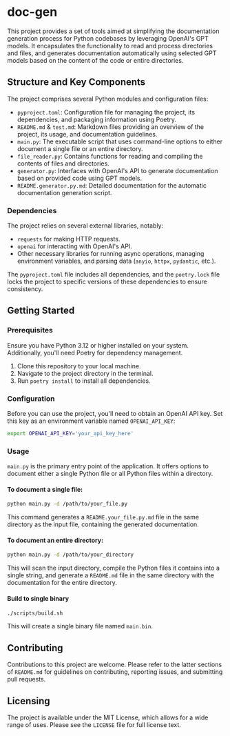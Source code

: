 # doc-gen

This project provides a set of tools aimed at simplifying the documentation generation process for Python codebases by leveraging OpenAI's GPT models. It encapsulates the functionality to read and process directories and files, and generates documentation automatically using selected GPT models based on the content of the code or entire directories.

## Structure and Key Components

The project comprises several Python modules and configuration files:

- `pyproject.toml`: Configuration file for managing the project, its dependencies, and packaging information using Poetry.
- `README.md` & `test.md`: Markdown files providing an overview of the project, its usage, and documentation guidelines.
- `main.py`: The executable script that uses command-line options to either document a single file or an entire directory.
- `file_reader.py`: Contains functions for reading and compiling the contents of files and directories.
- `generator.py`: Interfaces with OpenAI's API to generate documentation based on provided code using GPT models.
- `README.generator.py.md`: Detailed documentation for the automatic documentation generation script.

### Dependencies
The project relies on several external libraries, notably:
- `requests` for making HTTP requests.
- `openai` for interacting with OpenAI's API.
- Other necessary libraries for running async operations, managing environment variables, and parsing data (`anyio`, `httpx`, `pydantic`, etc.).

The `pyproject.toml` file includes all dependencies, and the `poetry.lock` file locks the project to specific versions of these dependencies to ensure consistency.

## Getting Started

### Prerequisites

Ensure you have Python 3.12 or higher installed on your system. Additionally, you'll need Poetry for dependency management.

1. Clone this repository to your local machine.
2. Navigate to the project directory in the terminal.
3. Run `poetry install` to install all dependencies.

### Configuration

Before you can use the project, you'll need to obtain an OpenAI API key. Set this key as an environment variable named `OPENAI_API_KEY`:

```bash
export OPENAI_API_KEY='your_api_key_here'
```

### Usage

`main.py` is the primary entry point of the application. It offers options to document either a single Python file or all Python files within a directory.

#### To document a single file:

```bash
python main.py -d /path/to/your_file.py
```

This command generates a `README.your_file.py.md` file in the same directory as the input file, containing the generated documentation.

#### To document an entire directory:

```bash
python main.py -d /path/to/your_directory
```

This will scan the input directory, compile the Python files it contains into a single string, and generate a `README.md` file in the same directory with the documentation for the entire directory.

#### Build to single binary

```bash
./scripts/build.sh
```

This will create a single binary file named `main.bin`.

## Contributing

Contributions to this project are welcome. Please refer to the latter sections of `README.md` for guidelines on contributing, reporting issues, and submitting pull requests.

## Licensing

The project is available under the MIT License, which allows for a wide range of uses. Please see the `LICENSE` file for full license text.
